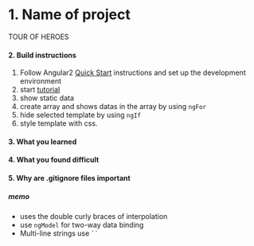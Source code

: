  # 1. Name of project
  TOUR OF HEROES
#### 2. Build instructions
  1. Follow Angular2 [Quick Start](https://angular.io/docs/ts/latest/quickstart.html) instructions and set up the development environment
  2. start [tutorial](https://angular.io/docs/ts/latest/tutorial/toh-pt1.html)
  3. show static data
  4. create array and shows datas in the array by using `ngFor`
  5. hide selected template by using `ngIf`
  6. style template with css.

#### 3. What you learned
#### 4. What you found difficult
#### 5. Why are .gitignore files important

##### memo
* uses the double curly braces of interpolation
* use `ngModel` for two-way data binding
* Multi-line strings use ` `` `
